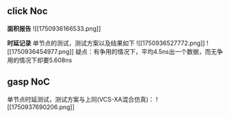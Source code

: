 ## click Noc
**面积报告**
	![[1750936166533.png]]

**时延记录**
单节点的测试，测试方案以及结果如下
	![[1750936527772.png]]
	![[1750936454977.png]]
疑点：有争用的情况下，平均4.5ns出一个数据，而无争用的情况下却要5.608ns

## gasp NoC
单节点时延测试，测试方案与上同(VCS-XA混合仿真)：
![[1750937690206.png]]